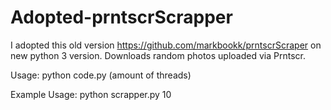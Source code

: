 # Adopted-prntscrScrapper
I adopted this old version https://github.com/markbookk/prntscrScraper on new python 3 version.
Downloads random photos uploaded via Prntscr.

Usage: python code.py (amount of threads)

Example Usage: python scrapper.py 10
